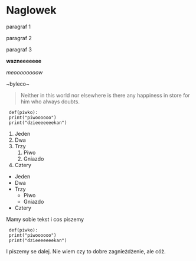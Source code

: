 
# Naglowek

paragraf 1

paragraf 2

paragraf 3

**wazneeeeeee**

*meoooooooow*

~byleco~

> Neither in this world nor elsewhere is there any happiness in store for him who always doubts.

```
 def(piwko):
 print("piwoooooo")
 print("dzieeeeeeekan")
 ```

1. Jeden
2. Dwa
3. Trzy
    1. Piwo
    2. Gniazdo
4. Cztery

- Jeden
- Dwa
- Trzy
    - Piwo
    - Gniazdo
- Cztery


Mamy sobie tekst i cos piszemy

```
 def(piwko):
 print("piwoooooo")
 print("dzieeeeeeekan")
 ```
 I piszemy se dalej. Nie wiem czy to dobre zagnieżdżenie, ale cóż.
 
 
 

